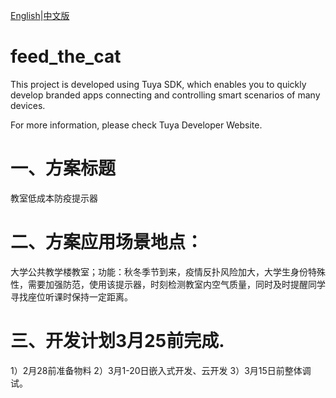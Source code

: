 [English](README.md)|[中文版](README_cn.md)

# feed_the_cat

This project is developed using Tuya SDK, which enables you to quickly develop branded apps connecting and controlling smart scenarios of many devices.         

For more information, please check Tuya Developer Website.

# 一、方案标题
教室低成本防疫提示器
# 二、方案应用场景地点：
大学公共教学楼教室；功能：秋冬季节到来，疫情反扑风险加大，大学生身份特殊性，需要加强防范，使用该提示器，时刻检测教室内空气质量，同时及时提醒同学寻找座位听课时保持一定距离。
# 三、开发计划3月25前完成.
1）2月28前准备物料
2）3月1-20日嵌入式开发、云开发
3）3月15日前整体调试。
